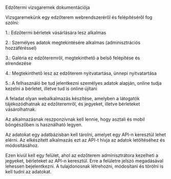 Edzőtermi vizsgaremek dokumentációja

Vizsgaremekünk egy edzőterem webrendszeréről és felépítéséről fog szólni:

1.: Edzőtermi bérletek vásárlására lesz alkalmas

2.: Személyes adatok megtekintésére alkalmas (adminisztrációs hozzáféréssel)

3.: Galéria ez edzőteremről, megtekinthető a belső felépítése és elrendezése

4.: Megtekinthető lesz az edzőterem nyitvatartása, ünnepi nyitvatartása

5.: A felhasználó be tud jelentkezni személyes adatok alapján, online tudja kezelni a bérletet, illetve tud is online újítani

A feladat olyan webalkalmazás készítése, amelyben a látogatók tájékozódhatnak az edzőteremről, és jegyeket, illetve bérleteket vásárolhatnak.

Az alkalmazásnak reszponzívnak kell lennie, hogy asztali és mobil böngészőben is használható legyen.

Az adatokat egy adatbázisban kell tárolni, amelyet egy API-n keresztül lehet elérni. Az elkészített alkalmazás ezt az API-t hívja az adatok letöltéséhez és módosításához.

Ezen kívül kell egy felület, ahol az edzőterem adminisztrátora kezelheti a jegyeket, bérleteket az API-n keresztül. Erre a felületre jelszó megadásával lehessen bejelentkezni. A tulajdonosnak létrehozni, módosítani és törölni is kell tudni az adatokat.
